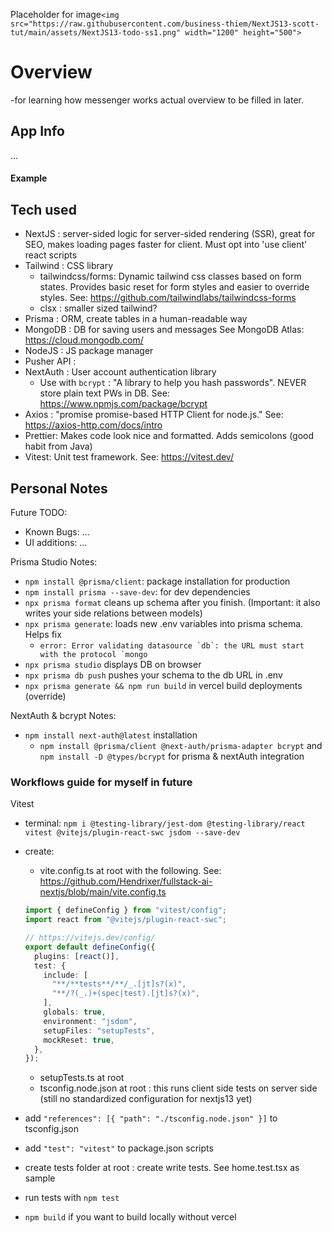 Placeholder for image`<img src="https://raw.githubusercontent.com/business-thiem/NextJS13-scott-tut/main/assets/NextJS13-todo-ss1.png" width="1200" height="500">`

# Overview

-for learning how messenger works
actual overview to be filled in later.

## App Info

...

#### Example

## Tech used

- NextJS : server-sided logic for server-sided rendering (SSR), great for SEO, makes loading pages faster for client. Must opt into 'use client' react scripts
- Tailwind : CSS library
  - tailwindcss/forms: Dynamic tailwind css classes based on form states. Provides basic reset for form styles and easier to override styles. See: https://github.com/tailwindlabs/tailwindcss-forms
  - clsx : smaller sized tailwind?
- Prisma : ORM, create tables in a human-readable way
- MongoDB : DB for saving users and messages See MongoDB Atlas: https://cloud.mongodb.com/
- NodeJS : JS package manager
- Pusher API :
- NextAuth : User account authentication library
  - Use with `bcrypt` : "A library to help you hash passwords". NEVER store plain text PWs in DB. See: https://www.npmjs.com/package/bcrypt
- Axios : "promise promise-based HTTP Client for node.js." See: https://axios-http.com/docs/intro
- Prettier: Makes code look nice and formatted. Adds semicolons (good habit from Java)
- Vitest: Unit test framework. See: https://vitest.dev/

## Personal Notes

Future TODO:

- Known Bugs:
  ...
- UI additions:
  ...

Prisma Studio Notes:

- `npm install @prisma/client`: package installation for production
- `npm install prisma --save-dev`: for dev dependencies
- `npx prisma format` cleans up schema after you finish. (Important: it also writes your side relations between models)
- `npx prisma generate`: loads new .env variables into prisma schema. Helps fix
  - `` error: Error validating datasource `db`: the URL must start with the protocol `mongo ``
- `npx prisma studio` displays DB on browser
- `npx prisma db push` pushes your schema to the db URL in .env
- `npx prisma generate && npm run build` in vercel build deployments (override)

NextAuth & bcrypt Notes:

- `npm install next-auth@latest` installation
  - `npm install @prisma/client @next-auth/prisma-adapter bcrypt` and `npm install -D @types/bcrypt` for prisma & nextAuth integration

### Workflows guide for myself in future

Vitest

- terminal: `npm i @testing-library/jest-dom @testing-library/react vitest @vitejs/plugin-react-swc jsdom --save-dev`
- create:

  - vite.config.ts at root with the following. See: https://github.com/Hendrixer/fullstack-ai-nextjs/blob/main/vite.config.ts

  ```ts
  import { defineConfig } from "vitest/config";
  import react from "@vitejs/plugin-react-swc";

  // https://vitejs.dev/config/
  export default defineConfig({
    plugins: [react()],
    test: {
      include: [
        "**/**tests**/**/_.[jt]s?(x)",
        "**/?(_.)+(spec|test).[jt]s?(x)",
      ],
      globals: true,
      environment: "jsdom",
      setupFiles: "setupTests",
      mockReset: true,
    },
  });
  ```

  - setupTests.ts at root
  - tsconfig.node.json at root : this runs client side tests on server side (still no standardized configuration for nextjs13 yet)

- add `"references": [{ "path": "./tsconfig.node.json" }]` to tsconfig.json
- add `"test": "vitest"` to package.json scripts

- create tests folder at root : create write tests. See home.test.tsx as sample
- run tests with `npm test`
- `npm build` if you want to build locally without vercel
